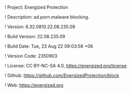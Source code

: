 ! Project: Energized Protection

! Description: ad.porn.malware blocking.

! Version: 6.32.0810.22.08.235.09

! Build Version: 22.08.235.09

! Build Date: Tue, 23 Aug 22 09:03:58 +06

! Version Code: 2350903

! License: CC BY-NC-SA 4.0, https://energized.pro/license

! Github: https://github.com/EnergizedProtection/block

! Web: https://energized.pro
